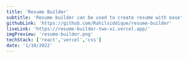 ```yaml
---
title: 'Resume Builder'
subtitle: 'Resume builder can be used to create resume with ease'
githubLink: 'https://github.com/Rahilsiddique/resume-builder'
liveLink: 'https://resume-builder-two-xi.vercel.app/'
imgPreview: 'resume-builder.png'
techStack: ['react','vercel','css']
date: '1/10/2022'
---
```

